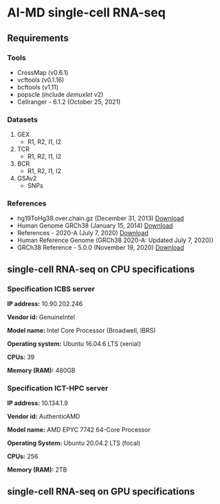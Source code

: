 # AI-MD single-cell RNA-seq
## Requirements

### Tools

- CrossMap (v0.6.1)
- vcftools (v0.1.16)
- bcftools (v1.11)
- popscle (include _demuxlet_ v2)
- Cellranger - 6.1.2 (October 25, 2021)

### Datasets

1. GEX
   - R1, R2, I1, I2
2. TCR
   - R1, R2, I1, I2
3. BCR
   - R1, R2, I1, I2
4. GSAv2
   - SNPs

### References
- hg19ToHg38.over.chain.gz (December 31, 2013) [Download](http://hgdownload.soe.ucsc.edu/goldenPath/hg19/liftOver/hg19ToHg38.over.chain.gz)
- Human Genome GRCh38 (January 15, 2014) [Download](https://hgdownload.cse.ucsc.edu/goldenpath/hg38/bigZips/hg38.fa.gz)
- References - 2020-A (July 7, 2020) [Download](https://cf.10xgenomics.com/supp/cell-exp/refdata-gex-GRCh38-2020-A.tar.gz)
- Human Reference Genome (GRCh38 2020-A: Updated July 7, 2020))
- GRCh38 Reference - 5.0.0 (November 19, 2020) [Download](https://cf.10xgenomics.com/supp/cell-vdj/refdata-cellranger-vdj-GRCh38-alts-ensembl-5.0.0.tar.gz)

## single-cell RNA-seq on CPU specifications

### Specification ICBS server

**IP address:** 10.90.202.246

**Vendor id:** GenuineIntel

**Model name:** Intel Core Processor (Broadwell, IBRS)

**Operating system:** Ubuntu 16.04.6 LTS (xenial)

**CPUs:** 39

**Memory (RAM):** 480GB



### Specification ICT-HPC server

**IP address:** 10.134.1.9

**Vendor id:** AuthenticAMD

**Model name:** AMD EPYC 7742 64-Core Processor

**Operating System:** Ubuntu 20.04.2 LTS (focal)

**CPUs:** 256

**Memory (RAM):** 2TB



## single-cell RNA-seq on GPU specifications
